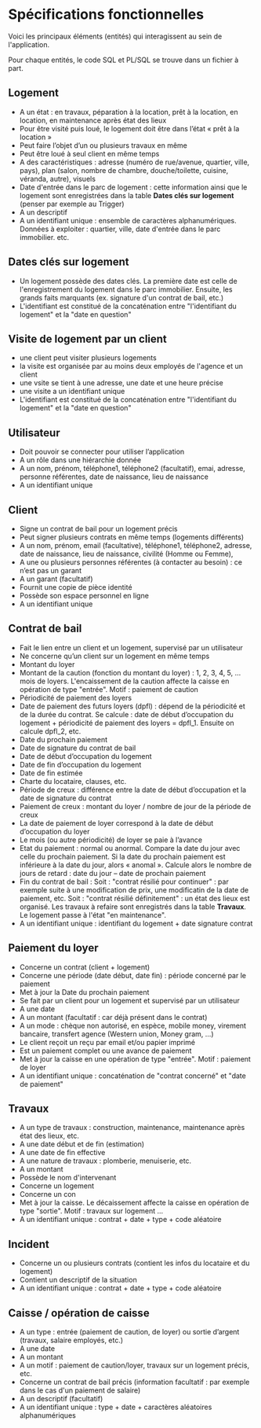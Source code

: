 # Spécifications fonctionnelles

Voici les principaux éléments (entités) qui interagissent au sein de l'application.

Pour chaque entités, le code SQL et PL/SQL se trouve dans un fichier à part.

## Logement
-	A un état : en travaux, péparation à la location, prêt à la location, en location, en maintenance après état des lieux
-	Pour être visité puis loué, le logement doit être dans l’état « prêt à la location »
-	Peut faire l’objet d’un ou plusieurs travaux en même
-	Peut être loué à seul client en même temps
-	A des caractéristiques : adresse (numéro de rue/avenue, quartier, ville, pays), plan (salon, nombre de chambre, douche/toilette, cuisine, véranda, autre), visuels
-	Date d'entrée dans le parc de logement : cette information ainsi que le logement sont enregistrées dans la table __Dates clés sur logement__ (penser par exemple au Trigger)
-	A un descriptif
- A un identifiant unique : ensemble de caractères alphanumériques. Données à exploiter : quartier, ville, date d'entrée dans le parc immobilier. etc.

## Dates clés sur logement
-	Un logement possède des dates clés. La première date est celle de l'enregistrement du logement dans le parc immobilier. Ensuite, les grands faits marquants (ex. signature d'un contrat de bail, etc.)
- L'identifiant est constitué de la concaténation entre "l'identifiant du logement" et la "date en question"

## Visite de logement par un client
- une client peut visiter plusieurs logements
- la visite est organisée par au moins deux employés de l'agence et un client
- une vsite se tient à une adresse, une date et une heure précise
- une visite a un identifiant unique
- L'identifiant est constitué de la concaténation entre "l'identifiant du logement" et la "date en question"

## Utilisateur	
-	Doit pouvoir se connecter pour utiliser l’application
-	A un rôle dans une hiérarchie donnée
-	A un nom, prénom, téléphone1, téléphone2 (facultatif), emai, adresse, personne référentes, date de naissance, lieu de naissance
-	A un identifiant unique

## Client	
-	Signe un contrat de bail pour un logement précis
-	Peut signer plusieurs contrats en même temps (logements différents)
-	A un nom, prénom, email (facultative), téléphone1, téléphone2, adresse, date de naissance, lieu de naissance, civilité (Homme ou Femme), 
-	A une ou plusieurs personnes référentes (à contacter au besoin) : ce n’est pas un garant
-	A un garant (facultatif)
-	Fournit une copie de pièce identité
-	Possède son espace personnel en ligne
- A un identifiant unique

## Contrat de bail	
-	Fait le lien entre un client et un logement, supervisé par un utilisateur
-	Ne concerne qu’un client sur un logement en même temps
-	Montant du loyer
-	Montant de la caution (fonction du montant du loyer) : 1, 2, 3, 4, 5, … mois de loyers. L'encaissement de la caution affecte la caisse en opération de type "entrée". Motif : paiement de caution
-	Périodicité de paiement des loyers
-	Date de paiement des futurs loyers (dpfl) : dépend de la périodicité et de la durée du contrat. Se calcule : date de début d’occupation du logement + périodicité de paiement des loyers = dpfl_1. Ensuite on calcule dpfl_2, etc.
-	Date du prochain paiement
-	Date de signature du contrat de bail
-	Date de début d’occupation du logement
-	Date de fin d’occupation du logement
-	Date de fin estimée
-	Charte du locataire, clauses, etc.
-	Période de creux : différence entre la date de début d’occupation et la date de signature du contrat
-	Paiement de creux : montant du loyer / nombre de jour de la période de creux
-	La date de paiement de loyer correspond à la date de début d’occupation du loyer
-	Le mois (ou autre périodicité) de loyer se paie à l’avance
-	Etat du paiement : normal ou anormal. Compare la date du jour avec celle du prochain paiement. Si la date du prochain paiement est inférieure à la date du jour, alors « anomal ». Calcule alors le nombre de jours de retard : date du jour – date de prochain paiement
-	Fin du contrat de bail :
  Soit : "contrat résilié pour continuer" : par exemple suite à une modification de prix, une modificatin de la date de paiement, etc.
 	Soit : "contrat résilié définitement" : un état des lieux est organisé. Les travaux à refaire sont enregistrés dans la table __Travaux__. Le logement passe à l'état "en maintenance".
- A un identifiant unique : identifiant du logement + date signature contrat

## Paiement du loyer
-	Concerne un contrat (client + logement)
-	Concerne une période (date début, date fin) : période concerné par le paiement
-	Met à jour la Date du prochain paiement
-	Se fait par un client pour un logement et supervisé par un utilisateur
-	A une date
-	A un montant (facultatif : car déjà présent dans le contrat)
-	A un mode : chèque non autorisé, en espèce, mobile money, virement bancaire, transfert agence (Western union, Money gram, …)
-	Le client reçoit un reçu par email et/ou papier imprimé
-	Est un paiement complet ou une avance de paiement
-	Met à jour la caisse en une opération de type "entrée". Motif : paiement de loyer
-	A un identifiant unique : concaténation de "contrat concerné" et "date de paiement"

## Travaux	
-	A un type de travaux : construction, maintenance, maintenance après état des lieux, etc.
-	A une date début et de fin (estimation)
-	A une date de fin effective
-	A une nature de travaux : plomberie, menuiserie, etc.
-	A un montant
-	Possède le nom d'intervenant
-	Concerne un logement
-	Concerne un con
-	Met à jour la caisse. Le décaissement affecte la caisse en opération de type "sortie". Motif : travaux sur logement ...
-	A un identifiant unique : contrat + date + type + code aléatoire

## Incident	
-	Concerne un ou plusieurs contrats (contient les infos du locataire et du logement)
-	Contient un descriptif de la situation
-	A un identifiant unique : contrat + date + type + code aléatoire

<!-- Liste des impayés -->

## Caisse / opération de caisse
-	A un type : entrée (paiement de caution, de loyer) ou sortie d’argent (travaux, salaire employés, etc.)
-	A une date
-	A un montant
-	A un motif : paiement de caution/loyer, travaux sur un logement précis, etc.
-	Concerne un contrat de bail précis (information facultatif : par exemple dans le cas d'un paiement de salaire)
-	A un descriptif (facultatif)
-	A un identifiant unique : type + date + caractères aléatoires alphanumériques

<!-- Généralités :
-	Chaque document édité contient la date du jour de l’édition
-	Tenir à jour une liste de client en défaut de paiement. Un code tourne chaque nuit : parcourir tous les contrats et alimenter la base de données (table) des client en défaut de paiement. Date du prochain paiement…
- Le changement du montant de loyer, de périodicité de paiement font l'objet d'un nouveau contrat.
-->
